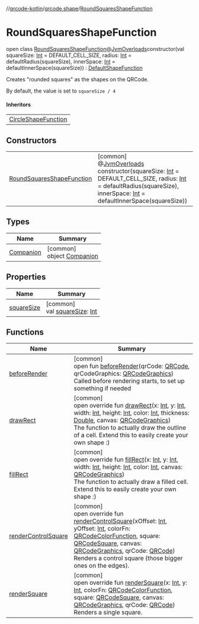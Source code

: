 //[qrcode-kotlin](../../../index.md)/[qrcode.shape](../index.md)/[RoundSquaresShapeFunction](index.md)

# RoundSquaresShapeFunction

open class [RoundSquaresShapeFunction](index.md)@[JvmOverloads](https://kotlinlang.org/api/latest/jvm/stdlib/kotlin-stdlib/kotlin.jvm/-jvm-overloads/index.html)constructor(val squareSize: [Int](https://kotlinlang.org/api/latest/jvm/stdlib/kotlin-stdlib/kotlin/-int/index.html) = DEFAULT_CELL_SIZE, radius: [Int](https://kotlinlang.org/api/latest/jvm/stdlib/kotlin-stdlib/kotlin/-int/index.html) = defaultRadius(squareSize), innerSpace: [Int](https://kotlinlang.org/api/latest/jvm/stdlib/kotlin-stdlib/kotlin/-int/index.html) = defaultInnerSpace(squareSize)) : [DefaultShapeFunction](../-default-shape-function/index.md)

Creates &quot;rounded squares&quot; as the shapes on the QRCode.

By default, the value is set to `squareSize / 4`

#### Inheritors

| |
|---|
| [CircleShapeFunction](../-circle-shape-function/index.md) |

## Constructors

| | |
|---|---|
| [RoundSquaresShapeFunction](-round-squares-shape-function.md) | [common]<br>@[JvmOverloads](https://kotlinlang.org/api/latest/jvm/stdlib/kotlin-stdlib/kotlin.jvm/-jvm-overloads/index.html)<br>constructor(squareSize: [Int](https://kotlinlang.org/api/latest/jvm/stdlib/kotlin-stdlib/kotlin/-int/index.html) = DEFAULT_CELL_SIZE, radius: [Int](https://kotlinlang.org/api/latest/jvm/stdlib/kotlin-stdlib/kotlin/-int/index.html) = defaultRadius(squareSize), innerSpace: [Int](https://kotlinlang.org/api/latest/jvm/stdlib/kotlin-stdlib/kotlin/-int/index.html) = defaultInnerSpace(squareSize)) |

## Types

| Name | Summary |
|---|---|
| [Companion](-companion/index.md) | [common]<br>object [Companion](-companion/index.md) |

## Properties

| Name | Summary |
|---|---|
| [squareSize](../-default-shape-function/square-size.md) | [common]<br>val [squareSize](../-default-shape-function/square-size.md): [Int](https://kotlinlang.org/api/latest/jvm/stdlib/kotlin-stdlib/kotlin/-int/index.html) |

## Functions

| Name | Summary |
|---|---|
| [beforeRender](../-q-r-code-shape-function/before-render.md) | [common]<br>open fun [beforeRender](../-q-r-code-shape-function/before-render.md)(qrCode: [QRCode](../../qrcode/-q-r-code/index.md), qrCodeGraphics: [QRCodeGraphics](../../qrcode.render/-q-r-code-graphics/index.md))<br>Called before rendering starts, to set up something if needed |
| [drawRect](draw-rect.md) | [common]<br>open override fun [drawRect](draw-rect.md)(x: [Int](https://kotlinlang.org/api/latest/jvm/stdlib/kotlin-stdlib/kotlin/-int/index.html), y: [Int](https://kotlinlang.org/api/latest/jvm/stdlib/kotlin-stdlib/kotlin/-int/index.html), width: [Int](https://kotlinlang.org/api/latest/jvm/stdlib/kotlin-stdlib/kotlin/-int/index.html), height: [Int](https://kotlinlang.org/api/latest/jvm/stdlib/kotlin-stdlib/kotlin/-int/index.html), color: [Int](https://kotlinlang.org/api/latest/jvm/stdlib/kotlin-stdlib/kotlin/-int/index.html), thickness: [Double](https://kotlinlang.org/api/latest/jvm/stdlib/kotlin-stdlib/kotlin/-double/index.html), canvas: [QRCodeGraphics](../../qrcode.render/-q-r-code-graphics/index.md))<br>The function to actually draw the outline of a cell. Extend this to easily create your own shape :) |
| [fillRect](fill-rect.md) | [common]<br>open override fun [fillRect](fill-rect.md)(x: [Int](https://kotlinlang.org/api/latest/jvm/stdlib/kotlin-stdlib/kotlin/-int/index.html), y: [Int](https://kotlinlang.org/api/latest/jvm/stdlib/kotlin-stdlib/kotlin/-int/index.html), width: [Int](https://kotlinlang.org/api/latest/jvm/stdlib/kotlin-stdlib/kotlin/-int/index.html), height: [Int](https://kotlinlang.org/api/latest/jvm/stdlib/kotlin-stdlib/kotlin/-int/index.html), color: [Int](https://kotlinlang.org/api/latest/jvm/stdlib/kotlin-stdlib/kotlin/-int/index.html), canvas: [QRCodeGraphics](../../qrcode.render/-q-r-code-graphics/index.md))<br>The function to actually draw a filled cell. Extend this to easily create your own shape :) |
| [renderControlSquare](../-default-shape-function/render-control-square.md) | [common]<br>open override fun [renderControlSquare](../-default-shape-function/render-control-square.md)(xOffset: [Int](https://kotlinlang.org/api/latest/jvm/stdlib/kotlin-stdlib/kotlin/-int/index.html), yOffset: [Int](https://kotlinlang.org/api/latest/jvm/stdlib/kotlin-stdlib/kotlin/-int/index.html), colorFn: [QRCodeColorFunction](../../qrcode.color/-q-r-code-color-function/index.md), square: [QRCodeSquare](../../qrcode.internals/-q-r-code-square/index.md), canvas: [QRCodeGraphics](../../qrcode.render/-q-r-code-graphics/index.md), qrCode: [QRCode](../../qrcode/-q-r-code/index.md))<br>Renders a control square (those bigger ones on the edges). |
| [renderSquare](../-default-shape-function/render-square.md) | [common]<br>open override fun [renderSquare](../-default-shape-function/render-square.md)(x: [Int](https://kotlinlang.org/api/latest/jvm/stdlib/kotlin-stdlib/kotlin/-int/index.html), y: [Int](https://kotlinlang.org/api/latest/jvm/stdlib/kotlin-stdlib/kotlin/-int/index.html), colorFn: [QRCodeColorFunction](../../qrcode.color/-q-r-code-color-function/index.md), square: [QRCodeSquare](../../qrcode.internals/-q-r-code-square/index.md), canvas: [QRCodeGraphics](../../qrcode.render/-q-r-code-graphics/index.md), qrCode: [QRCode](../../qrcode/-q-r-code/index.md))<br>Renders a single square. |
